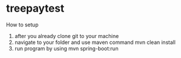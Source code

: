 # treepaytest

How to setup

1. after you already clone git to your machine
2. navigate to your folder and use maven command mvn clean install
3. run program by using mvn spring-boot:run
